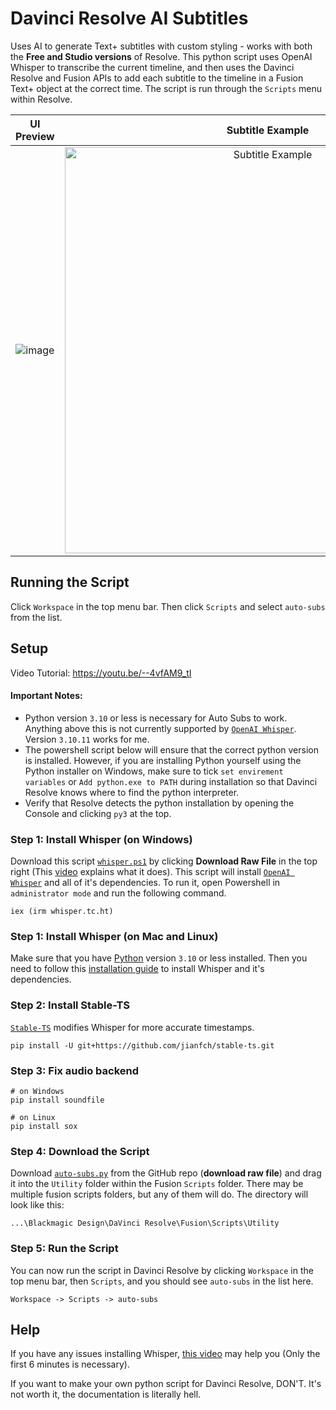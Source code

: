 # Davinci Resolve AI Subtitles
Uses AI to generate Text+ subtitles with custom styling - works with both the **Free and Studio versions** of Resolve. This python script uses OpenAI Whisper to transcribe the current timeline, and then uses the Davinci Resolve and Fusion APIs to add each subtitle to the timeline in a Fusion Text+ object at the correct time. The script is run through the `Scripts` menu within Resolve.

UI Preview             |  Subtitle Example
:-------------------------:|:-------------------------:
![image](https://github.com/tmoroney/auto-subs/assets/72154813/03186165-73c2-476f-b0a2-56c01b601660) |  <img alt="Subtitle Example" src="https://github.com/tmoroney/auto-subs/assets/72154813/28553dc3-bd4f-4866-9083-1df5cd21aeaf" width="650">

## Running the Script

Click `Workspace` in the top menu bar. Then click `Scripts` and select `auto-subs` from the list.

## Setup

Video Tutorial: https://youtu.be/--4vfAM9_tI

#### Important Notes:
- Python version `3.10` or less is necessary for Auto Subs to work. Anything above this is not currently supported by [`OpenAI Whisper`](https://github.com/openai/whisper). Version `3.10.11` works for me.
- The powershell script below will ensure that the correct python version is installed. However, if you are installing Python yourself using the Python installer on Windows, make sure to tick `set envirement variables` or `Add python.exe to PATH` during installation so that Davinci Resolve knows where to find the python interpreter.
- Verify that Resolve detects the python installation by opening the Console and clicking `py3` at the top.

### Step 1: Install Whisper (on Windows)
Download this script [`whisper.ps1`](https://github.com/tmoroney/auto-subs/blob/main/whisper.ps1) by clicking **Download Raw File** in the top right (This [video](https://youtu.be/R5pZPpIIUzA) explains what it does). This script will install [`OpenAI Whisper`](https://github.com/openai/whisper) and all of it's dependencies. To run it, open Powershell in `administrator mode` and run the following command.

    iex (irm whisper.tc.ht)

### Step 1: Install Whisper (on Mac and Linux)
Make sure that you have [Python](https://www.python.org/downloads/release/python-31011/) version `3.10` or less installed. Then you need to follow this [installation guide](https://github.com/openai/whisper/tree/main#readme) to install Whisper and it's dependencies.

### Step 2: Install Stable-TS
[`Stable-TS`](https://github.com/jianfch/stable-ts) modifies Whisper for more accurate timestamps.

    pip install -U git+https://github.com/jianfch/stable-ts.git

### Step 3: Fix audio backend
    
    # on Windows
    pip install soundfile 
    
    # on Linux
    pip install sox
    
### Step 4: Download the Script
Download [`auto-subs.py`](https://github.com/tmoroney/auto-subs/blob/main/auto-subs.py) from the GitHub repo (**download raw file**) and drag it into the `Utility` folder within the Fusion `Scripts` folder. There may be multiple fusion scripts folders, but any of them will do. The directory will look like this:
  
    ...\Blackmagic Design\DaVinci Resolve\Fusion\Scripts\Utility

### Step 5: Run the Script
You can now run the script in Davinci Resolve by clicking `Workspace` in the top menu bar, then `Scripts`, and you should see `auto-subs` in the list here.
    
    Workspace -> Scripts -> auto-subs

## Help
If you have any issues installing Whisper, [this video](https://youtu.be/ABFqbY_rmEk) may help you (Only the first 6 minutes is necessary).

If you want to make your own python script for Davinci Resolve, DON'T. It's not worth it, the documentation is literally hell.
